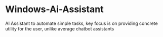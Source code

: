 # Windows-Ai-Assistant
AI Assistant to automate simple tasks, key focus is on providing concrete utility for the user, unlike average chatbot assistants
